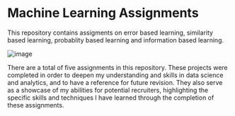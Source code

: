 # Machine Learning Assignments

This repository contains assigments on error based learning, similarity based learning,
probablity based learning and information based learning. 

![image](https://user-images.githubusercontent.com/108056063/211189764-9dce7ca8-5748-4a30-8575-14e318a75fc5.png)

There are a total of five assignments in this repository. These projects were completed in order to deepen my 
understanding and skills in data science and analytics, and to have a reference for future revision. 
They also serve as a showcase of my abilities for potential recruiters, 
highlighting the specific skills and techniques I have learned through the completion of these assignments. 
